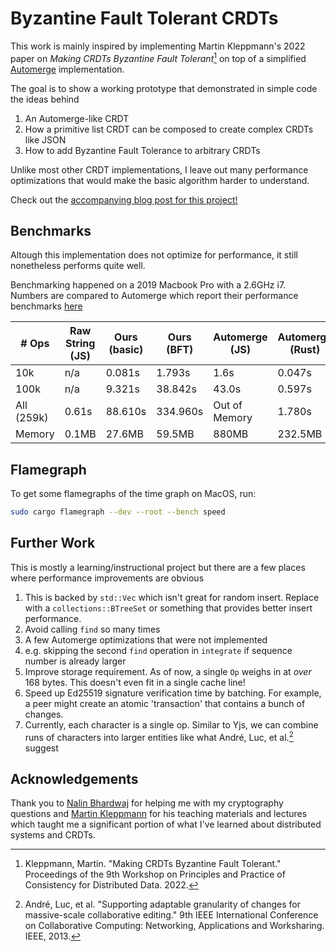 # Byzantine Fault Tolerant CRDTs

This work is mainly inspired by implementing Martin Kleppmann's 2022 paper on *Making CRDTs Byzantine Fault Tolerant*[^2] 
on top of a simplified [Automerge](https://automerge.org/) implementation.

The goal is to show a working prototype that demonstrated in simple code the ideas behind
1. An Automerge-like CRDT
2. How a primitive list CRDT can be composed to create complex CRDTs like JSON
2. How to add Byzantine Fault Tolerance to arbitrary CRDTs

Unlike most other CRDT implementations, I leave out many performance optimizations that would make the basic algorithm harder to understand.

Check out the [accompanying blog post for this project!](https://jzhao.xyz/posts/bft-json-crdt)

## Benchmarks
Altough this implementation does not optimize for performance, it still nonetheless performs quite well.

Benchmarking happened on a 2019 Macbook Pro with a 2.6GHz i7.
Numbers are compared to Automerge which report their performance benchmarks [here](https://github.com/automerge/automerge-perf)

| # Ops | Raw String (JS) | Ours (basic) | Ours (BFT) | Automerge (JS) | Automerge (Rust) |
|--|--|--|--|--|--|
|10k       | n/a     | 0.081s   | 1.793s   | 1.6s         | 0.047s  |
|100k      | n/a     | 9.321s   | 38.842s  | 43.0s        | 0.597s  |
|All (259k)| 0.61s   | 88.610s  | 334.960s | Out of Memory| 1.780s  |
|Memory    | 0.1MB   | 27.6MB   | 59.5MB   | 880MB        | 232.5MB |

## Flamegraph
To get some flamegraphs of the time graph on MacOS, run:

```bash
sudo cargo flamegraph --dev --root --bench speed
```

## Further Work 
This is mostly a learning/instructional project but there are a few places where performance improvements are obvious
1. This is backed by `std::Vec` which isn't great for random insert. Replace with a `collections::BTreeSet` or something that provides better insert performance.
2. Avoid calling `find` so many times 
  1. A few Automerge optimizations that were not implemented
  2. e.g. skipping the second `find` operation in `integrate` if sequence number is already larger
3. Improve storage requirement. As of now, a single `Op` weighs in at *over* 168 bytes. This doesn't even fit in a single cache line!
4. Speed up Ed25519 signature verification time by batching. For example, a peer might create an atomic 'transaction' that contains a bunch of changes. 
5. Currently, each character is a single op. Similar to Yjs, we can combine runs of characters into larger entities like what André, Luc, et al.[^1] suggest

[^1]: André, Luc, et al. "Supporting adaptable granularity of changes for massive-scale collaborative editing." 9th IEEE International Conference on Collaborative Computing: Networking, Applications and Worksharing. IEEE, 2013. 
[^2]: Kleppmann, Martin. "Making CRDTs Byzantine Fault Tolerant." Proceedings of the 9th Workshop on Principles and Practice of Consistency for Distributed Data. 2022.

## Acknowledgements
Thank you to [Nalin Bhardwaj](https://nibnalin.me/) for helping me with my cryptography questions and [Martin Kleppmann](https://martin.kleppmann.com/)
for his teaching materials and lectures which taught me a significant portion of what I've learned about distributed systems and CRDTs.

